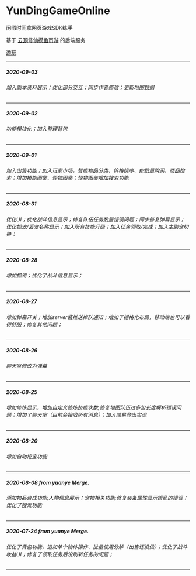 # YunDingGameOnline
闲暇时间拿网页游戏SDK练手

基于 [云顶修仙摸鱼页游](http://yundingxx.com:8888/) 的后端服务

[游玩](http://yundingxx.kidsongs.top)

---

##### 2020-09-03
###### 加入副本资料展示；优化部分交互；同步作者修改；更新地图数据
---
##### 2020-09-02
###### 功能模块化；加入整理背包
---
##### 2020-09-01
###### 加入出售功能；加入玩家市场，智能物品分类、价格排序、按数量购买、商品检索；增加技能图鉴、怪物图鉴；怪物图鉴增加搜索功能
---
##### 2020-08-31
###### 优化UI；优化战斗信息显示；修复队伍任务数量错误问题；同步修复弹幕显示；优化抓宠/丢宠名称显示；加入所有技能升级；加入任务领取/完成；加入主副宠切换；
---
##### 2020-08-28
###### 增加抓宠；优化了战斗信息显示；
---
##### 2020-08-27
###### 增加弹幕开关；增加server酱推送掉队通知；增加了栅格化布局，移动端也可以看得舒服；修复其他问题；
---
##### 2020-08-26
###### 聊天室修改为弹幕
---
##### 2020-08-25
###### 增加修炼显示，增加自定义修炼技能次数;修复地图队伍过多包长度解析错误问题；增加了聊天室（目前会接收所有消息）；加入简易登出实现
---
##### 2020-08-20
###### 增加自动挖宝功能
---
##### 2020-08-08 from yuanye Merge.
###### 添加物品合成功能;人物信息展示；宠物相关功能;修复装备属性显示错乱的错误；优化了搜索功能
---
##### 2020-07-24 from yuanye Merge.
###### 优化了背包功能，追加单个物体操作、批量使用分解（出售还没做）；优化了战斗收益UI；修复了领取任务后没刷新任务的问题；
---

